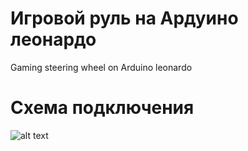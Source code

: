 # Игровой руль на Ардуино леонардо
 Gaming steering wheel on Arduino leonardo

# Схема подключения

![alt text](scheme/holla.png)
